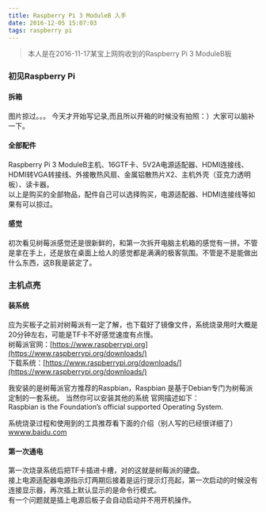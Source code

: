 ```yaml
---
title: Raspberry Pi 3 ModuleB 入手
date: 2016-12-05 15:07:03
tags: raspberry pi
---
```

>本人是在2016-11-17某宝上网购收到的Raspberry Pi 3 ModuleB板
<!--more-->
### 初见Raspberry Pi
#### 拆箱

图片掠过。。。 今天才开始写记录,而且所以开箱的时候没有拍照：）大家可以脑补一下。

#### 全部配件
Raspberry Pi 3 ModuleB主机、16GTF卡、5V2A电源适配器、HDMI连接线、HDMI转VGA转接线、外接散热风扇、金属铝散热片X2、主机外壳（亚克力透明板）、读卡器。  
以上是购买的全部物品，配件自己可以选择购买，电源适配器、HDMI连接线等如果有可以掠过。 

#### 感觉
初次看见树莓派感觉还是很新鲜的，和第一次拆开电脑主机箱的感觉有一拼。不管是拿在手上，还是放在桌面上给人的感觉都是满满的极客氛围。不管是不是能做出什么东西，这B我是装定了。

### 主机点亮
#### 装系统
应为买板子之前对树莓派有一定了解，也下载好了镜像文件，系统烧录用时大概是20分钟左右，可能是TF卡不好感觉速度有点慢。  
树莓派官网：[https://www.raspberrypi.org](https://www.raspberrypi.org/downloads/)  
下载系统：[https://www.raspberrypi.org/downloads/](https://www.raspberrypi.org/downloads/)  

我安装的是树莓派官方推荐的Raspbian，Raspbian 是基于Debian专门为树莓派定制的一套系统。 当然你可以安装其他的系统 
官网描述如下：  
Raspbian is the Foundation’s official supported Operating System.

系统烧录过程和使用到的工具推荐看下面的介绍（别人写的已经很详细了）
[wwww.baidu.com](www.baidu.com)

#### 第一次通电
第一次烧录系统后把TF卡插进卡槽，对的这就是树莓派的硬盘。  
接上电源适配器电源指示灯两期后接着是运行提示灯亮起，第一次启动的时候没有连接显示器，再次插上默认显示的是命令行模式。  
有一个问题就是插上电源后板子会自动启动并不用开机操作。